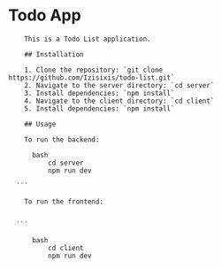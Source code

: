 # Todo App

        This is a Todo List application.

        ## Installation

        1. Clone the repository: `git clone https://github.com/Izisixis/todo-list.git`
        2. Navigate to the server directory: `cd server`
        3. Install dependencies: `npm install`
        4. Navigate to the client directory: `cd client`
        5. Install dependencies: `npm install`

        ## Usage

        To run the backend:

          bash
              cd server
              npm run dev

      ```

        To run the frontend:


      ```

          bash
              cd client
              npm run dev
